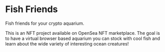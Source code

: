 # Fish Friends
Fish friends for your crypto aquarium.

This is an NFT project available on OpenSea NFT marketplace. The goal is to have a virtual browser based aquarium you can stock with cool fish and learn about the wide variety of interesting ocean creatures!
